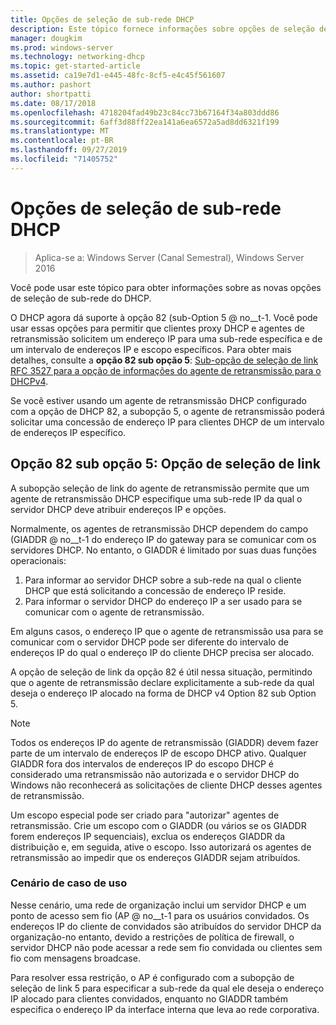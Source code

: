 ```yaml
---
title: Opções de seleção de sub-rede DHCP
description: Este tópico fornece informações sobre opções de seleção de sub-rede DHCP para o protocolo DHCP no Windows Server 2016.
manager: dougkim
ms.prod: windows-server
ms.technology: networking-dhcp
ms.topic: get-started-article
ms.assetid: ca19e7d1-e445-48fc-8cf5-e4c45f561607
ms.author: pashort
author: shortpatti
ms.date: 08/17/2018
ms.openlocfilehash: 4718204fad49b23c84cc73b67164f34a803ddd86
ms.sourcegitcommit: 6aff3d88ff22ea141a6ea6572a5ad8dd6321f199
ms.translationtype: MT
ms.contentlocale: pt-BR
ms.lasthandoff: 09/27/2019
ms.locfileid: "71405752"
---
```

# <a name="dhcp-subnet-selection-options"></a>Opções de seleção de sub-rede DHCP

>Aplica-se a: Windows Server (Canal Semestral), Windows Server 2016

Você pode usar este tópico para obter informações sobre as novas opções de seleção de sub-rede do DHCP.

O DHCP agora dá suporte à opção 82 \(sub-Option 5 @ no__t-1. Você pode usar essas opções para permitir que clientes proxy DHCP e agentes de retransmissão solicitem um endereço IP para uma sub-rede específica e de um intervalo de endereços IP e escopo específicos.  Para obter mais detalhes, consulte a **opção 82 sub opção 5**: [Sub-opção de seleção de link RFC 3527 para a opção de informações do agente de retransmissão para o DHCPv4](https://tools.ietf.org/html/rfc3527).

Se você estiver usando um agente de retransmissão DHCP configurado com a opção de DHCP 82, a subopção 5, o agente de retransmissão poderá solicitar uma concessão de endereço IP para clientes DHCP de um intervalo de endereços IP específico.


## <a name="option-82-sub-option-5-link-selection-sub-option"></a>Opção 82 sub opção 5: Opção de seleção de link

A subopção seleção de link do agente de retransmissão permite que um agente de retransmissão DHCP especifique uma sub-rede IP da qual o servidor DHCP deve atribuir endereços IP e opções.

Normalmente, os agentes de retransmissão DHCP dependem do campo \(GIADDR @ no__t-1 do endereço IP do gateway para se comunicar com os servidores DHCP. No entanto, o GIADDR é limitado por suas duas funções operacionais:

1. Para informar ao servidor DHCP sobre a sub-rede na qual o cliente DHCP que está solicitando a concessão de endereço IP reside.
2. Para informar o servidor DHCP do endereço IP a ser usado para se comunicar com o agente de retransmissão.

Em alguns casos, o endereço IP que o agente de retransmissão usa para se comunicar com o servidor DHCP pode ser diferente do intervalo de endereços IP do qual o endereço IP do cliente DHCP precisa ser alocado. 

A opção de seleção de link da opção 82 é útil nessa situação, permitindo que o agente de retransmissão declare explicitamente a sub-rede da qual deseja o endereço IP alocado na forma de DHCP v4 Option 82 sub Option 5.

> [!NOTE]
>
> Todos os endereços IP do agente de retransmissão (GIADDR) devem fazer parte de um intervalo de endereços IP de escopo DHCP ativo. Qualquer GIADDR fora dos intervalos de endereços IP do escopo DHCP é considerado uma retransmissão não autorizada e o servidor DHCP do Windows não reconhecerá as solicitações de cliente DHCP desses agentes de retransmissão.
>
> Um escopo especial pode ser criado para "autorizar" agentes de retransmissão. Crie um escopo com o GIADDR (ou vários se os GIADDR forem endereços IP sequenciais), exclua os endereços GIADDR da distribuição e, em seguida, ative o escopo. Isso autorizará os agentes de retransmissão ao impedir que os endereços GIADDR sejam atribuídos.


### <a name="use-case-scenario"></a>Cenário de caso de uso

Nesse cenário, uma rede de organização inclui um servidor DHCP e um ponto de acesso sem fio \(AP @ no__t-1 para os usuários convidados. Os endereços IP do cliente de convidados são atribuídos do servidor DHCP da organização-no entanto, devido a restrições de política de firewall, o servidor DHCP não pode acessar a rede sem fio convidada ou clientes sem fio com mensagens broadcase.

Para resolver essa restrição, o AP é configurado com a subopção de seleção de link 5 para especificar a sub-rede da qual ele deseja o endereço IP alocado para clientes convidados, enquanto no GIADDR também especifica o endereço IP da interface interna que leva ao rede corporativa.
